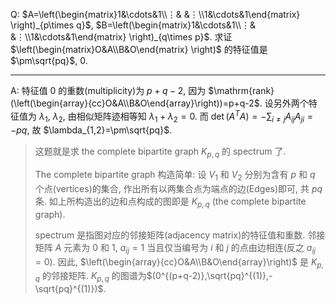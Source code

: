 Q: $A=\left(\begin{matrix}1&\cdots&1\\⋮& &⋮\\1&\cdots&1\end{matrix} \right)_{p\times q}$, $B=\left(\begin{matrix}1&\cdots&1\\⋮& &⋮\\1&\cdots&1\end{matrix} \right)_{q\times p}$. 求证 $\left(\begin{matrix}O&A\\B&O\end{matrix} \right)$ 的特征值是$\pm\sqrt{pq}$, $0$.

***

A: 特征值 $0$ 的重数(multiplicity)为 $p+q-2$, 因为 $\mathrm{rank}(\left(\begin{array}{cc}O&A\\B&O\end{array}\right))=p+q-2$. 设另外两个特征值为 $\lambda_1$, $\lambda_2$, 由相似矩阵迹相等知 $\lambda_1+\lambda_2=0$. 而 $\det(A^TA)=-\sum_{i\neq j}A_{ij}A_{ji}=-pq$, 故 $\lambda_{1,2}=\pm\sqrt{pq}$.

> 这题就是求 the complete bipartite graph $K_{p,q}$ 的 spectrum 了. 
>
> The complete bipartite graph 构造简单: 设 $V_1$ 和 $V_2$ 分别为含有 $p$ 和 $q$ 个点(vertices)的集合, 作出所有以两集合点为端点的边(Edges)即可, 共 $pq$ 条. 如上所构造出的边和点构成的图即是 $K_{p,q}$ (the complete bipartite graph). 
>
> spectrum 是指图对应的邻接矩阵(adjacency matrix)的特征值和重数. 邻接矩阵 $A$ 元素为 $0$ 和 $1$, $a_{ij}=1$ 当且仅当编号为 $i$ 和 $j$ 的点由边相连(反之 $a_{ij}=0$). 因此, $\left(\begin{array}{cc}O&A\\B&O\end{array}\right)$ 是 $K_{p,q}$ 的邻接矩阵. $K_{p,q}$ 的图谱为$(0^{(p+q-2)},\sqrt{pq}^{(1)},-\sqrt{pq}^{(1)})$. 

